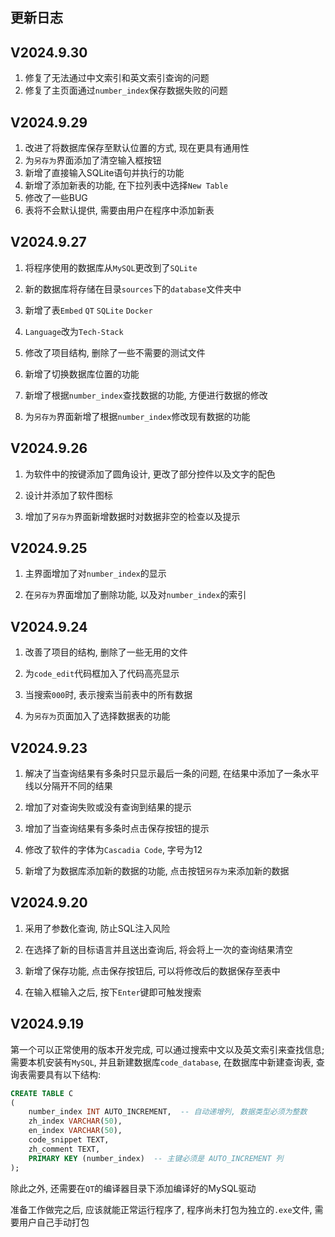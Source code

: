 ## 更新日志

## V2024.9.30

1. 修复了无法通过中文索引和英文索引查询的问题 
2. 修复了主页面通过`number_index`保存数据失败的问题 

## V2024.9.29

1. 改进了将数据库保存至默认位置的方式, 现在更具有通用性 
2. 为`另存为`界面添加了清空输入框按钮 
3. 新增了直接输入SQLite语句并执行的功能 
4. 新增了添加新表的功能, 在下拉列表中选择`New Table` 
5. 修改了一些BUG 
6. 表将不会默认提供, 需要由用户在程序中添加新表 

## V2024.9.27

1. 将程序使用的数据库从`MySQL`更改到了`SQLite` 

2. 新的数据库将存储在目录`sources`下的`database`文件夹中 

3. 新增了表`Embed` `QT` `SQLite` `Docker` 

4. `Language`改为`Tech-Stack` 

5. 修改了项目结构, 删除了一些不需要的测试文件 

6. 新增了切换数据库位置的功能 

7. 新增了根据`number_index`查找数据的功能, 方便进行数据的修改 

8. 为`另存为`界面新增了根据`number_index`修改现有数据的功能 

## V2024.9.26

1. 为软件中的按键添加了圆角设计, 更改了部分控件以及文字的配色 

2. 设计并添加了软件图标 

3. 增加了`另存为`界面新增数据时对数据非空的检查以及提示 

## V2024.9.25

1. 主界面增加了对`number_index`的显示 

2. 在`另存为`界面增加了删除功能, 以及对`number_index`的索引 

## V2024.9.24

1. 改善了项目的结构, 删除了一些无用的文件 

2. 为`code_edit`代码框加入了代码高亮显示 

3. 当搜索`000`时, 表示搜索当前表中的所有数据 

4. 为`另存为`页面加入了选择数据表的功能 

## V2024.9.23

1. 解决了当查询结果有多条时只显示最后一条的问题, 在结果中添加了一条水平线以分隔开不同的结果 

2. 增加了对查询失败或没有查询到结果的提示 

3. 增加了当查询结果有多条时点击保存按钮的提示 

4. 修改了软件的字体为`Cascadia Code`, 字号为12 

5. 新增了为数据库添加新的数据的功能, 点击按钮`另存为`来添加新的数据 

## V2024.9.20

1. 采用了参数化查询, 防止SQL注入风险 

2. 在选择了新的目标语言并且送出查询后, 将会将上一次的查询结果清空 

3. 新增了保存功能, 点击保存按钮后, 可以将修改后的数据保存至表中 

4. 在输入框输入之后, 按下`Enter`键即可触发搜索 

## V2024.9.19

第一个可以正常使用的版本开发完成, 可以通过搜索中文以及英文索引来查找信息; 需要本机安装有`MySQL`, 并且新建数据库`code_database`, 在数据库中新建查询表, 查询表需要具有以下结构: 

```sql
CREATE TABLE C
(
    number_index INT AUTO_INCREMENT,  -- 自动递增列, 数据类型必须为整数
    zh_index VARCHAR(50),
    en_index VARCHAR(50),
    code_snippet TEXT,
    zh_comment TEXT,
    PRIMARY KEY (number_index)  -- 主键必须是 AUTO_INCREMENT 列
);
```

除此之外, 还需要在`QT`的编译器目录下添加编译好的MySQL驱动 

准备工作做完之后, 应该就能正常运行程序了, 程序尚未打包为独立的`.exe`文件, 需要用户自己手动打包 
